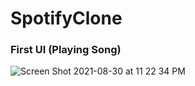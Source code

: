 # SpotifyClone

### First UI (Playing Song)
![Screen Shot 2021-08-30 at 11 22 34 PM](https://user-images.githubusercontent.com/62707916/131431912-e85f8f19-0652-4f13-b158-b4e46bc1ee9a.png)
